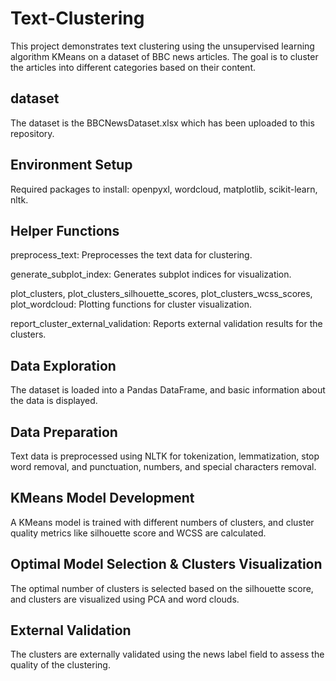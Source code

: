 # Text-Clustering
This project demonstrates text clustering using the unsupervised learning algorithm KMeans on a dataset of BBC news articles. The goal is to cluster the articles into different categories based on their content.

## dataset
The dataset is the BBCNewsDataset.xlsx which has been uploaded to this repository.

## Environment Setup
Required packages to install: openpyxl, wordcloud, matplotlib, scikit-learn, nltk.

## Helper Functions
preprocess_text: Preprocesses the text data for clustering.

generate_subplot_index: Generates subplot indices for visualization.

plot_clusters, plot_clusters_silhouette_scores, plot_clusters_wcss_scores, plot_wordcloud: Plotting functions for cluster visualization.

report_cluster_external_validation: Reports external validation results for the clusters.

## Data Exploration
The dataset is loaded into a Pandas DataFrame, and basic information about the data is displayed.

## Data Preparation
Text data is preprocessed using NLTK for tokenization, lemmatization, stop word removal, and punctuation, numbers, and special characters removal.

## KMeans Model Development
A KMeans model is trained with different numbers of clusters, and cluster quality metrics like silhouette score and WCSS are calculated.

## Optimal Model Selection & Clusters Visualization
The optimal number of clusters is selected based on the silhouette score, and clusters are visualized using PCA and word clouds.

## External Validation
The clusters are externally validated using the news label field to assess the quality of the clustering.

